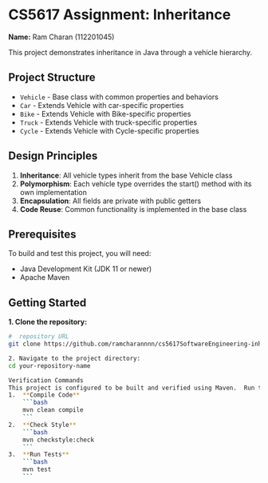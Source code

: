 # CS5617 Assignment: Inheritance

**Name:** Ram Charan (112201045) 

This project demonstrates inheritance in Java through a vehicle hierarchy.

## Project Structure

- `Vehicle` - Base class with common properties and behaviors
- `Car` - Extends Vehicle with car-specific properties
- `Bike` - Extends Vehicle with Bike-specific properties
- `Truck` - Extends Vehicle with truck-specific properties
- `Cycle` - Extends Vehicle with Cycle-specific properties

## Design Principles

1. **Inheritance**: All vehicle types inherit from the base Vehicle class
2. **Polymorphism**: Each vehicle type overrides the start() method with its own implementation
3. **Encapsulation**: All fields are private with public getters
4. **Code Reuse**: Common functionality is implemented in the base class

## Prerequisites

To build and test this project, you will need:
* Java Development Kit (JDK 11 or newer)
* Apache Maven 

## Getting Started

**1. Clone the repository:**
```bash
#  repository URL
git clone https://github.com/ramcharannnn/cs5617SoftwareEngineering-inheritance-assignment.git

2. Navigate to the project directory:
cd your-repository-name

Verification Commands
This project is configured to be built and verified using Maven.  Run the following commands from the project root to ensure correctness.
1.  **Compile Code**
    ```bash
    mvn clean compile
    ```
2.  **Check Style**
    ```bash
    mvn checkstyle:check
    ```
3.  **Run Tests**
    ```bash
    mvn test
    ```
